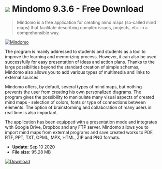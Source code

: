 # ![](https://cdn.softexe.net/static/icon/1/mindomo-8978.png) Mindomo 9.3.6 - Free Download

> Mindomo is a free application for creating mind maps (so-called mind maps) that facilitate describing complex issues, projects, etc. in a comprehensible way.

[![Mindomo](https://gallery.dpcdn.pl/imgc/Tools/80340/g_-_420x350_1.5_-_xd2a1ff0d-e8ee-48d8-9912-1f4e67284b47.png)](https://softexe.net/win/business/other/mindomo:hagh.html)

The program is mainly addressed to students and students as a tool to improve the learning and memorizing process. However, it can also be used successfully for easy presentation of ideas and action plans. Thanks to the large possibilities beyond the standard creation of simple schemas, Mindomo also allows you to add various types of multimedia and links to external sources.
 
 Mindomo offers, by default, several types of mind maps, but nothing prevents the user from creating his own personalized diagrams. The program gives the possibility to manipulate many visual aspects of created mind maps - selection of colors, fonts or type of connections between elements. The option of brainstorming and collaboration of many users in real time is also important.
 
 The application has been equipped with a presentation mode and integrates with Google Drive, Dropbox and any FTP server. Mindomo allows you to import mind maps from external programs and save created works to PDF, RTF, PPT, TXT, OPML, MPX, HTML, ZIP and PNG formats.


- **Update:** Sep 10 2020
- **File size:** 95.28 MB

[![Download](https://cdn.softexe.net/static/img/download.png)](https://softexe.net/win/business/other/mindomo:hagh.html)

